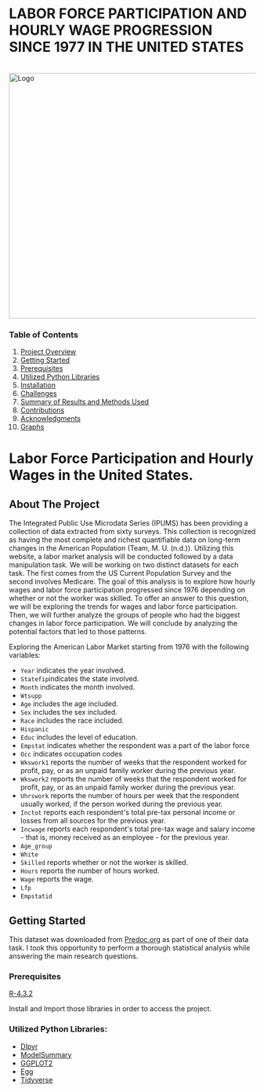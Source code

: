 # LABOR FORCE PARTICIPATION AND HOURLY WAGE PROGRESSION SINCE 1977 IN THE UNITED STATES

<!-- PROJECT LOGO -->
<br />
  <a href="https://github.com/Karene123/CPS_wages">
    <img src="https://github.com/Karene123/CPS_wages/assets/70621033/ff223f28-e8e7-4c39-ac2f-bc141b432116" alt="Logo" width="1500" height="500">
  </a>
  
<!-- TABLE OF CONTENTS -->
### Table of Contents

1. [Project Overview](#Project-Overview)
2. [Getting Started](#Getting-Started)
3. [Prerequisites](#Prerequisites)
4. [Utilized Python Libraries](#Utilized-Python-Libraries)
5. [Installation](#Installation)
6. [Challenges](#Challenges)
7. [Summary of Results and Methods Used](#Summary-of-Results-and-Methods-Used)
8. [Contributions](#Contributions)
9. [Acknowledgments](#Acknowledgments)
10. [Graphs](#Graphs)

# Labor Force Participation and Hourly Wages in the United States.

<!-- Project Overview -->
## About The Project

The Integrated Public Use Microdata Series (IPUMS) has been providing a collection of data extracted from sixty surveys. This collection is recognized as having the most complete and richest quantifiable data on long-term changes in the American Population (Team, M. U. (n.d.)). Utilizing this website, a labor market analysis will be conducted followed by a data manipulation task. We will be working on two distinct datasets for each task. The first comes from the US Current Population Survey and the second involves Medicare. The goal of this analysis is to explore how hourly wages and labor force participation progressed since 1976 depending on whether or not the worker was skilled. To offer an answer to this question, we will be exploring the trends for wages and labor force participation. Then, we will further analyze the groups of people who had the biggest changes in labor force participation. We will conclude by analyzing the potential factors that led to those patterns.

Exploring the American Labor Market starting from 1976 with the following variables:
-   `Year` indicates the year involved.
-   `Statefip`indicates the state involved.
-   `Month` indicates the month involved.
-   `Wtsupp`
-   `Age` includes the age included.
-   `Sex` includes the sex included.
-   `Race` includes the race included.
-   `Hispanic`
-   `Educ` includes the level of education.
-   `Empstat` indicates whether the respondent was a part of the labor force
-   `Occ` indicates occupation codes
-   `Wkswork1` reports the number of weeks that the respondent worked for profit, pay, or as an unpaid family worker during the previous year.
-   `Wkswork2` reports the number of weeks that the respondent worked for profit, pay, or as an unpaid family worker during the previous year.
-   `Uhrswork` reports the number of hours per week that the respondent usually worked, if the person worked during the previous year.
-   `Inctot` reports each respondent's total pre-tax personal income or losses from all sources for the previous year.
-   `Incwage` reports each respondent's total pre-tax wage and salary income - that is, money received as an employee - for the previous year.
-   `Age_group`
-   `White`
-   `Skilled` reports whether or not the worker is skilled.
-   `Hours` reports the number of hours worked.
-   `Wage` reports the wage.
-   `Lfp`
-   `Empstatid`

  <!-- GETTING STARTED -->
## Getting Started

This dataset was downloaded from [Predoc.org](https://predoc.org/-/media/project/chicago-booth/consortium/predoc/documents/task_overview.pdf) as part of one of their data task. I took this opportunity to perform a thorough statistical analysis while answering the main research questions.

### Prerequisites

[R-4.3.2](https://cran.r-project.org/bin/windows/base/)

Install and Import those libraries in order to access the project.

### Utilized Python Libraries:

* [Dlpyr](https://dplyr.tidyverse.org/articles/dplyr.html)
* [ModelSummary](https://modelsummary.com/)
* [GGPLOT2](https://ggplot2.tidyverse.org/)
* [Egg](https://cran.r-project.org/web/packages/egg/index.html)
* [Tidyverse](https://dplyr.tidyverse.org/)
